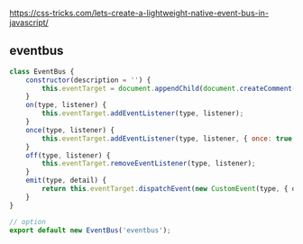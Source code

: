 https://css-tricks.com/lets-create-a-lightweight-native-event-bus-in-javascript/

## eventbus

```js title="Eventbus.js"
class EventBus {
    constructor(description = '') {
        this.eventTarget = document.appendChild(document.createComment(description));
    }
    on(type, listener) {
        this.eventTarget.addEventListener(type, listener);
    }
    once(type, listener) {
        this.eventTarget.addEventListener(type, listener, { once: true });
    }
    off(type, listener) {
        this.eventTarget.removeEventListener(type, listener);
    }
    emit(type, detail) {
        return this.eventTarget.dispatchEvent(new CustomEvent(type, { detail }));
    }
}

// option
export default new EventBus('eventbus');

```

